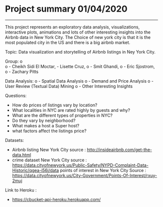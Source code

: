 # Project summary    01/04/2020
----------------------------------

This project represents an exploratory data analysis, visualizations, interactive plots, animations and lots of other interesting insights into the Airbnb data in New York City.
The Choice of new york city is that it is the most populated city in the US and there is a big airbnb market.


Topic:
	Data visualization and storytelling of Airbnb listings in Ney York City.

Group:
o			
o		- Cheikh Sidi El Moctar,
		- Lisette Cruz,
o		- Smit Ghandi, 
o		- Eric Sjostrom, 
o		- Zachary Pitts


Data Analysis:
o	- Spatial Data Analysis
o	- Demand and Price Analysis
o	- User Review (Textual Data) Mining
o	- Other Interesting Insights


Questions:
-	How do prices of listings vary by location? 
-	What localities in NYC are rated highly by guests and why?
-	What are the different types of properties in NYC? 
-	Do they vary by neighborhood?
-	What makes a host a Super host?
-	what factors affect the listings price?


Datasets:
-	Airbnb listing New York City   source : http://insideairbnb.com/get-the-data.html
-	crime dataset New York City   source : https://data.cityofnewyork.us/Public-Safety/NYPD-Complaint-Data-Historic/qgea-i56i/data
	points of interest in New York City   Source : https://data.cityofnewyork.us/City-Government/Points-Of-Interest/rxuy-2muj


Link to Heroku :
-	https://cbucket-api-heroku.herokuapp.com/



